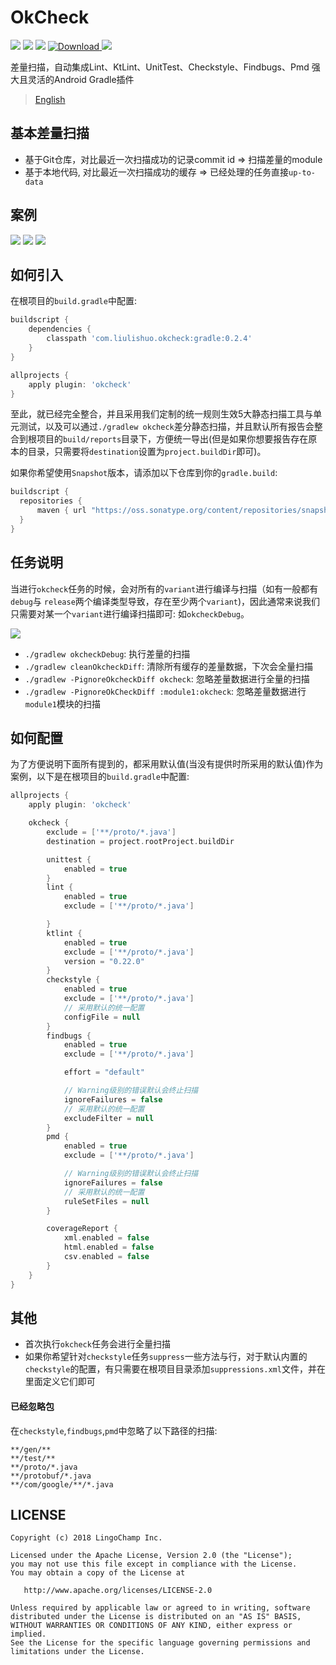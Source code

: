 # OkCheck

![](https://img.shields.io/badge/OkCheck-Increamental-green.svg)
![](https://img.shields.io/badge/OkCheck-Lint%20UnitTest-orange.svg)
![](https://img.shields.io/badge/OkCheck-KtLint%20Checkstyle%20Findbugs%20Pmd-yellow.svg)
[ ![Download](https://api.bintray.com/packages/jacksgong/maven/OkCheck/images/download.svg) ](https://bintray.com/jacksgong/maven/OkCheck/_latestVersion)
[![](https://img.shields.io/badge/SnapShot-0.2.5-red.svg)](https://oss.sonatype.org/content/repositories/snapshots/com/liulishuo/okcheck/)

差量扫描，自动集成Lint、KtLint、UnitTest、Checkstyle、Findbugs、Pmd 强大且灵活的Android Gradle插件

> [English](https://github.com/lingochamp/okcheck)

## 基本差量扫描

- 基于Git仓库，对比最近一次扫描成功的记录commit id => 扫描差量的module
- 基于本地代码, 对比最近一次扫描成功的缓存 => 已经处理的任务直接`up-to-data`

## 案例

![](https://github.com/lingochamp/okcheck/raw/master/art/diff.jpg)
![](https://github.com/lingochamp/okcheck/raw/master/art/up-to-date.jpg)
![](https://github.com/lingochamp/okcheck/raw/master/art/reports.png)

## 如何引入

在根项目的`build.gradle`中配置:

```groovy
buildscript {
    dependencies {
        classpath 'com.liulishuo.okcheck:gradle:0.2.4'
    }
}

allprojects {
    apply plugin: 'okcheck'
}
```

至此，就已经完全整合，并且采用我们定制的统一规则生效5大静态扫描工具与单元测试，以及可以通过`./gradlew okcheck`差分静态扫描，并且默认所有报告会整合到根项目的`build/reports`目录下，方便统一导出(但是如果你想要报告存在原本的目录，只需要将`destination`设置为`project.buildDir`即可)。

如果你希望使用`Snapshot`版本，请添加以下仓库到你的`gradle.build`:

```groovy
buildscript {
  repositories {
      maven { url "https://oss.sonatype.org/content/repositories/snapshots/" }
  }
}
```

## 任务说明

当进行`okcheck`任务的时候，会对所有的`variant`进行编译与扫描（如有一般都有`debug`与 `release`两个编译类型导致，存在至少两个`variant`)，因此通常来说我们只需要对某一个`variant`进行编译扫描即可: 如`okcheckDebug`。

![](https://github.com/lingochamp/okcheck/raw/master/art/tasks.jpg)

- `./gradlew okcheckDebug`: 执行差量的扫描
- `./gradlew cleanOkcheckDiff`: 清除所有缓存的差量数据，下次会全量扫描
- `./gradlew -PignoreOkcheckDiff okcheck`: 忽略差量数据进行全量的扫描
- `./gradlew -PignoreOkCheckDiff :module1:okcheck`: 忽略差量数据进行`module1`模块的扫描

## 如何配置

为了方便说明下面所有提到的，都采用默认值(当没有提供时所采用的默认值)作为案例，以下是在根项目的`build.gradle`中配置:

```groovy
allprojects {
    apply plugin: 'okcheck'

    okcheck {
        exclude = ['**/proto/*.java']
        destination = project.rootProject.buildDir

        unittest {
            enabled = true
        }
        lint {
            enabled = true
            exclude = ['**/proto/*.java']

        }
        ktlint {
            enabled = true
            exclude = ['**/proto/*.java']
            version = "0.22.0"
        }
        checkstyle {
            enabled = true
            exclude = ['**/proto/*.java']
            // 采用默认的统一配置
            configFile = null
        }
        findbugs {
            enabled = true
            exclude = ['**/proto/*.java']

            effort = "default"

            // Warning级别的错误默认会终止扫描
            ignoreFailures = false
            // 采用默认的统一配置
            excludeFilter = null
        }
        pmd {
            enabled = true
            exclude = ['**/proto/*.java']

            // Warning级别的错误默认会终止扫描
            ignoreFailures = false
            // 采用默认的统一配置
            ruleSetFiles = null
        }

        coverageReport {
            xml.enabled = false
            html.enabled = false
            csv.enabled = false
        }
    }
}
```


## 其他

- 首次执行`okcheck`任务会进行全量扫描
- 如果你希望针对`checkstyle`任务`suppress`一些方法与行，对于默认内置的`checkstyle`的配置，有只需要在根项目目录添加`suppressions.xml`文件，并在里面定义它们即可

#### 已经忽略包

在`checkstyle`,`findbugs`,`pmd`中忽略了以下路径的扫描:

```
**/gen/**
**/test/**
**/proto/*.java
**/protobuf/*.java
**/com/google/**/*.java
```

## LICENSE

```
Copyright (c) 2018 LingoChamp Inc.

Licensed under the Apache License, Version 2.0 (the "License");
you may not use this file except in compliance with the License.
You may obtain a copy of the License at

   http://www.apache.org/licenses/LICENSE-2.0

Unless required by applicable law or agreed to in writing, software
distributed under the License is distributed on an "AS IS" BASIS,
WITHOUT WARRANTIES OR CONDITIONS OF ANY KIND, either express or implied.
See the License for the specific language governing permissions and
limitations under the License.
```
